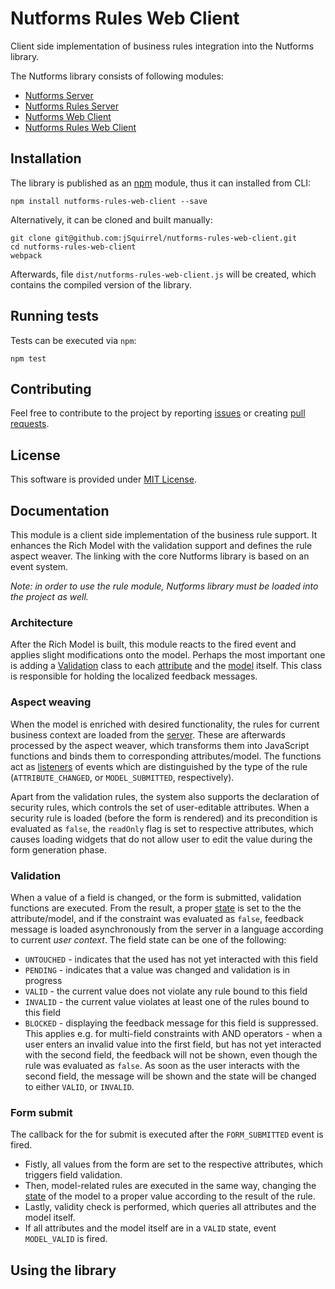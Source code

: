 # Nutforms Rules Web Client

Client side implementation of business rules integration into the Nutforms library.

The Nutforms library consists of following modules:

* [Nutforms Server](https://github.com/jSquirrel/nutforms-server)
* [Nutforms Rules Server](https://github.com/jSquirrel/nutforms-rules-server)
* [Nutforms Web Client](https://github.com/jSquirrel/nutforms-web-client)
* [Nutforms Rules Web Client](https://github.com/jSquirrel/nutforms-rules-web-client)

## Installation

The library is published as an [npm](https://www.npmjs.com/) module, thus it can installed from CLI:

```
npm install nutforms-rules-web-client --save
```

Alternatively, it can be cloned and built manually:

```
git clone git@github.com:jSquirrel/nutforms-rules-web-client.git
cd nutforms-rules-web-client
webpack
```

Afterwards, file `dist/nutforms-rules-web-client.js` will be created, which contains the compiled version of the library.

## Running tests

Tests can be executed via `npm`:

```
npm test
```

## Contributing

Feel free to contribute to the project by reporting [issues](https://github.com/jSquirrel/nutforms-rules-web-client/issues)
or creating [pull requests](https://github.com/jSquirrel/nutforms-rules-web-client/pulls).

## License

This software is provided under [MIT License](https://opensource.org/licenses/MIT).

## Documentation

This module is a client side implementation of the business rule support. It enhances the Rich Model with the validation support and defines the rule aspect weaver. The linking with the core Nutforms library is based on an event system.

*Note: in order to use the rule module, Nutforms library must be loaded into the project as well.*

### Architecture

After the Rich Model is built, this module reacts to the fired event and applies slight modifications onto the model. Perhaps the most important one is adding a [Validation](https://github.com/jSquirrel/nutforms-rules-web-client/blob/master/src/model/Validation.js) class to each [attribute](https://github.com/jSquirrel/nutforms-web-client/blob/master/src/model/Attribute.js) and the [model](https://github.com/jSquirrel/nutforms-web-client/blob/master/src/model/Model.js) itself. This class is responsible for holding the localized feedback messages.

### Aspect weaving

When the model is enriched with desired functionality, the rules for current business context are loaded from the [server](https://github.com/jSquirrel/nutforms-rules-server). These are afterwards processed by the aspect weaver, which transforms them into JavaScript functions and binds them to corresponding attributes/model. The functions act as [listeners](https://github.com/jSquirrel/nutforms-web-client/blob/master/src/observer/Observable.js) of events which are distinguished by the type of the rule (`ATTRIBUTE_CHANGED`, or `MODEL_SUBMITTED`, respectively).

Apart from the validation rules, the system also supports the declaration of security rules, which controls the set of user-editable attributes. When a security rule is loaded (before the form is rendered) and its precondition is evaluated as `false`, the `readOnly` flag is set to respective attributes, which causes loading widgets that do not allow user to edit the value during the form generation phase.

### Validation

When a value of a field is changed, or the form is submitted, validation functions are executed. From the result, a proper [state](https://github.com/jSquirrel/nutforms-rules-web-client/blob/master/src/constants/ValidationState.js) is set to the the attribute/model, and if the constraint was evaluated as `false`, feedback message is loaded asynchronously from the server in a language according to current *user context*. The field state can be one of the following:

* `UNTOUCHED` - indicates that the used has not yet interacted with this field
* `PENDING` - indicates that a value was changed and validation is in progress
* `VALID` - the current value does not violate any rule bound to this field
* `INVALID` - the current value violates at least one of the rules bound to this field
* `BLOCKED` - displaying the feedback message for this field is suppressed. This applies e.g. for multi-field constraints with AND operators - when a user enters an invalid value into the first field, but has not yet interacted with the second field, the feedback will not be shown, even though the rule was evaluated as `false`. As soon as the user interacts with the second field, the message will be shown and the state will be changed to either `VALID`, or `INVALID`.

### Form submit

The callback for the for submit is executed after the `FORM_SUBMITTED` event is fired.

* Fistly, all values from the form are set to the respective attributes, which triggers field validation.
* Then, model-related rules are executed in the same way, changing the [state](https://github.com/jSquirrel/nutforms-rules-web-client/blob/master/src/constants/ValidationState.js) of the model to a proper value according to the result of the rule.
* Lastly, validity check is performed, which queries all attributes and the model itself.
* If all attributes and the model itself are in a `VALID` state, event `MODEL_VALID` is fired.

## Using the library
